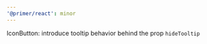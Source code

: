 ```yaml
---
'@primer/react': minor
---
```


IconButton: introduce tooltip behavior behind the prop `hideTooltip`
